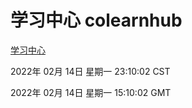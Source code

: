 # 学习中心 colearnhub
[学习中心](http://59.174.27.143:56308/colearnhub/)

2022年 02月 14日 星期一 23:10:02 CST

2022年 02月 14日 星期一 15:10:02 GMT
